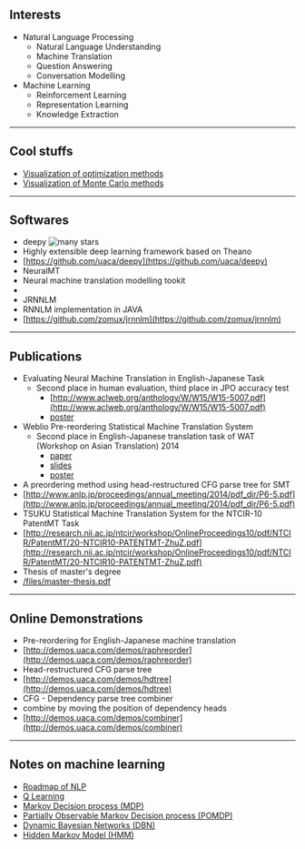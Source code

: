 
Interests
---
- Natural Language Processing
	- Natural Language Understanding
	- Machine Translation
	- Question Answering
	- Conversation Modelling
- Machine Learning
	- Reinforcement Learning
	- Representation Learning
	- Knowledge Extraction

------



Cool stuffs
---

- [Visualization of optimization methods](/machine_learning/visualize_optimization.html)
- [Visualization of Monte Carlo methods](/machine_learning/markov_chain_monte_carlo.html)

------

Softwares
---
- deepy ![many stars](http://githubbadges.com/star.svg?user=uaca&repo=deepy&background=007ecg&color=bbb&style=flat)
 - Highly extensible deep learning framework based on Theano 
 - [https://github.com/uaca/deepy](https://github.com/uaca/deepy)
- NeuralMT
 - Neural machine translation modelling tookit
 - 
- JRNNLM
 - RNNLM implementation in JAVA
 - [https://github.com/zomux/jrnnlm](https://github.com/zomux/jrnnlm)

------


		
Publications
---
- Evaluating Neural Machine Translation in English-Japanese Task
	- Second place in human evaluation, third place in JPO accuracy test
		- [http://www.aclweb.org/anthology/W/W15/W15-5007.pdf](http://www.aclweb.org/anthology/W/W15/W15-5007.pdf)
		- [poster](http://www.aclweb.org/anthology/attachments/W/W15/W15-5007.Poster.pdf)
- Weblio Pre-reordering Statistical Machine Translation System
	- Second place in English-Japanese translation task of WAT (Workshop on Asian Translation) 2014
		- [paper](/WAT2014/wat2014.paper.shu.pdf)
		- [slides](/WAT2014/wat2014.slides.shu.pdf)
		- [poster](/WAT2014/wat2014.poster.shu.pdf)
- A preordering method using head-restructured CFG parse tree for SMT
 - [http://www.anlp.jp/proceedings/annual_meeting/2014/pdf_dir/P6-5.pdf](http://www.anlp.jp/proceedings/annual_meeting/2014/pdf_dir/P6-5.pdf)
- TSUKU Statistical Machine Translation System for the NTCIR-10 PatentMT Task
 - [http://research.nii.ac.jp/ntcir/workshop/OnlineProceedings10/pdf/NTCIR/PatentMT/20-NTCIR10-PATENTMT-ZhuZ.pdf](http://research.nii.ac.jp/ntcir/workshop/OnlineProceedings10/pdf/NTCIR/PatentMT/20-NTCIR10-PATENTMT-ZhuZ.pdf)
- Thesis of master's degree
 - [/files/master-thesis.pdf](/files/master-thesis.pdf)

------



Online Demonstrations
---

- Pre-reordering for English-Japanese machine translation
 - [http://demos.uaca.com/demos/raphreorder](http://demos.uaca.com/demos/raphreorder)
- Head-restructured CFG parse tree
 - [http://demos.uaca.com/demos/hdtree](http://demos.uaca.com/demos/hdtree)
- CFG - Dependency parse tree combiner
 - combine by moving the position of dependency heads
 - [http://demos.uaca.com/demos/combiner](http://demos.uaca.com/demos/combiner)

------



Notes on machine learning
---

- [Roadmap of NLP](/notes/nlp_roadmap.md)
- [Q Learning](/notes/qlearning.md) 
- [Markov Decision process (MDP)](/machine_learning/markov_decision_process.md)
- [Partially Observable Markov Decision process (POMDP)](/machine_learning/POMDP.md)
- [Dynamic Bayesian Networks (DBN)](/machine_learning/dynamic_bayesian_networks.md)
- [Hidden Markov Model (HMM)](/machine_learning/hidden_markov_model.md)


